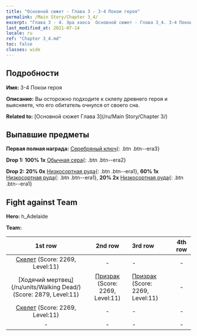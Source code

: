 ```yaml
---
title: "Основной сюжет - Глава 3 - 3-4 Покои героя"
permalink: /Main Story/Chapter 3_4/
excerpt: "Глава 3 - 4. Эра хаоса  Основной сюжет - Глава 3_4. 3-4 Покои героя"
last_modified_at: 2021-07-14
locale: ru
ref: "Chapter 3_4.md"
toc: false
classes: wide
---
```


## Подробности

 **Имя:** 3-4 Покои героя

 **Описание:** Вы осторожно подходите к склепу древнего героя и выясняете, что его обитатель очнулся от своего сна.

 **Related to:** [Основной сюжет Глава 3](/ru/Main Story/Chapter 3/)

## Выпавшие предметы

 **Первая полная награда:** [Серебряный ключ](/ItemsRU/con_693/){: .btn .btn--era3}

 **Drop 1:** **100% 1x** [Обычная сера](/ItemsRU/mat_9/){: .btn .btn--era2}

 **Drop 2:** **20% 0x** [Низкосортная руда](/ItemsRU/mat_1/){: .btn .btn--era1}, **60% 1x** [Низкосортная руда](/ItemsRU/mat_1/){: .btn .btn--era1}, **20% 2x** [Низкосортная руда](/ItemsRU/mat_1/){: .btn .btn--era1}


## Fight against Team
 **Hero:** h_Adelaide

 **Team:**


  | 1st row | 2nd row | 3rd row | 4th row |
  |:----:|:----:|:----|:----:|
  | [Скелет](/ru/units/Skeleton/) (Score: 2269, Level:11)  | - | - | - |
  | [Ходячий мертвец](/ru/units/Walking Dead/) (Score: 2879, Level:11)  | [Призрак](/ru/units/Wight/) (Score: 2269, Level:11)  | [Призрак](/ru/units/Wight/) (Score: 2269, Level:11)  | - |
  | [Скелет](/ru/units/Skeleton/) (Score: 2269, Level:11)  | - | - | - |
  | - | - | - | - |


